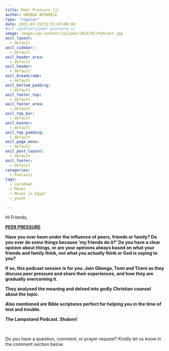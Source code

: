 ```yaml
---
title: Peer Pressure (1)
author: GBENGA AKINDELE
type: "regular"
date: 2021-07-15T21:53:07+00:00
#url /podcasts/peer-pressure-1/
image: images/wp-content/uploads/2020/07/Podcast.jpg
axil_layout:
  - default
axil_sidebar:
  - default
axil_header_area:
  - default
axil_header:
  - default
axil_breadcrumb:
  - default
axil_bottom_padding:
  - default
axil_footer_top:
  - default
axil_footer_area:
  - default
axil_top_bar:
  - default
axil_banner:
  - default
axil_top_padding:
  - default
axil_page_menu:
  - default
axil_post_layout:
  - default
axil_footer:
  - default
categories:
  - Podcasts
tags:
  - Lockdown
  - Moses
  - Moses in Egypt
  - youth

---
```

Hi Friends,

**<u>PEER PRESSURE</u>**

**Have you ever been under the influence of peers, friends or family? Do you ever do some things because ‘my friends do it?&#8217; Do you have a clear opinion about things, or are your opinions always based on what your friends and family think, not what you actually think or God is saying to you?**

**If so, this podcast session is for you. Join Gbenga, Tomi and Tireni as they discuss peer pressure and share their experiences, and how they are gradually overcoming it.** 

**They analysed the meaning and delved into godly Christian counsel about the topic.** 

**Also mentioned are Bible scriptures perfect for helping you in the time of test and trouble.**

**The Lampstand Podcast. Shalom!**

&nbsp;



Do you have a question, comment, or prayer request? Kindly let us know in the comment section below.